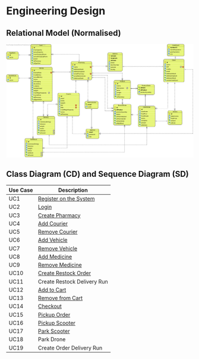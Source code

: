 # Engineering Design

## Relational Model (Normalised)

![MR.svg](MR/MR.svg)

## Class Diagram (CD) and Sequence Diagram (SD)

| Use Case | Description                                                  |
| -------- | ------------------------------------------------------------ |
| UC1      | [Register on the System](UC1/UC1_RegisterUser_Design.md)     |
| UC2      | [Login](UC2/UC2_Design)                                      |
| UC3      | [Create Pharmacy](UC3_Design.md)                             |
| UC4      | [Add Courier](UC4/UC4_AddCourier_Design.md)                  |
| UC5      | [Remove Courier](UC5/UC5_RemoveCourier_Design.md)            |
| UC6      | [Add Vehicle](UC6/UC6_AddVehicle_Design.md)                  |
| UC7      | [Remove Vehicle](UC7/UC7_RemoveVehicle_Design.md)            |
| UC8      | [Add Medicine](UC8/UC8_AddMedicine_Design.md)                |
| UC9      | [Remove Medicine](UC9/UC9_RemoveMedicine_Design.md)          |
| UC10     | [Create Restock Order](UC10/UC10_CreateRestockOrder_Design.md) |
| UC11     | Create Restock Delivery Run                                  |
| UC12     | [Add to Cart](UC12/UC12_AddToCart_Design.md)                 |
| UC13     | [Remove from Cart](UC13/UC13_RemoveProductFromCart_Design.md) |
| UC14     | [Checkout](UC14/UC14_Checkout_Design.md)                     |
| UC15     | [Pickup Order](UC15/UC15_PickUpOrder_Design.md)              |
| UC16     | [Pickup Scooter](UC16/UC16_PickUpTheEletricScooter_Design.md) |
| UC17     | [Park Scooter](UC17/UC17_ParkTheScooter_Design.md)           |
| UC18     | Park Drone                                                   |
| UC19     | Create Order Delivery Run                                    |

